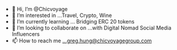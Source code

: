 - 👋 Hi, I’m @Chicvoyage
- 👀 I’m interested in ...Travel, Crypto, Wine
- 🌱 I’m currently learning ... Bridging ERC 20 tokens
- 💞️ I’m looking to collaborate on ...with Digital Nomad Social Media Influencers
- 📫 How to reach me ...greg.hung@chicvoyagegroup.com

<!---
Chicvoyage/Chicvoyage is a ✨ special ✨ repository because its `README.md` (this file) appears on your GitHub profile.
You can click the Preview link to take a look at your changes.
--->
